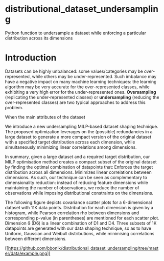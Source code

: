 # distributional_dataset_undersampling
Python function to undersample a dataset while enforcing a particular distribution across its dimensions

# Introduction
Datasets can be highly unbalanced: some values/categories may be over-represented, while others may be under-represented. Such imbalance may have a negative impact on many machine learning techniques: the learning algorithm may be very accurate for the over-represented classes, while exhibiting a very high error for the under-represented ones. **Oversampling** (replicating the under-represented classes) or **undersampling** (reducing the over-represented classes) are two typical approaches to address this problem. 

When the main attributes of the dataset


We introduce a new undersampling MILP-based dataset shaping technique. The proposed optimization leverages on the (possible) redundancies in a large dataset to generate a more compact version of the original dataset with a specified target distribution across each dimension, while simultaneously minimizing linear correlations among dimensions. 

In summary, given a large dataset and a required target distribution, our MILP optimisation method creates a compact subset of the original dataset by finding the optimal combination of datapoints that:
Enforces the target distribution across all dimensions.
Minimizes linear correlations between dimensions.
As such, our technique can be seen as complementary to dimensionality reduction: instead of reducing feature dimensions while maintaining the number of observations, we reduce the number of observations while imposing distributional constraints on the dimensions.

The following figure depicts covariance scatter plots for a 6-dimensional dataset with 11K data points. Distribution for each dimension is given by a histogram, while Pearson correlation rho between dimensions and corresponding p-value (in parentheses) are mentioned for each scatter plot. Dimension 6 (D6) is a linear combination of D1 and D4. Three subsets of 1K datapoints are generated with our data shaping technique, so as to have Uniform, Gaussian and Weibull distributions, while minimising correlations between different dimensions.




[[https://github.com/bbonik/distributional_dataset_undersampling/tree/master/data/example.png]]

